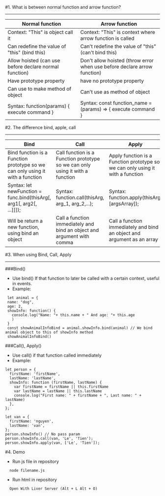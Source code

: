 #1. What is between normal function and arrow function?

---

| Normal function                                        | Arrow function                                                           |
| ------------------------------------------------------ | ------------------------------------------------------------------------ |
| Context: "This" is object call it                      | Context: "This" is context where arrow function is called                |
| Can redefine the value of "this" (bind this)           | Can't redefine the value of "this" (can't bind this)                     |
| Allow hoisted (can use before declare normal function) | Don't allow hoisted (throw error when use before declare arrow function) |
| Have prototype property                                | have no prototype property                                               |
| Can use to make method of object                       | Can't use as method of object                                            |
| Syntax: function(params) { execute command }           | Syntax: const function_name = (params) => { execute command }            |

#2. The difference bind, apple, call

---

| Bind                                                                          | Call                                                                          | Apply                                                                          |
| ----------------------------------------------------------------------------- | ----------------------------------------------------------------------------- | ------------------------------------------------------------------------------ |
| Bind function is a Function prototype so we can only using it with a function | Call function is a Function prototype so we can only using it with a function | Apply function is a Function prototype so we can only using it with a function |
| Syntax: let newFunction = func.bind(thisArg[, arg1[, arg2[, ...]]]);          | Syntax: function.call(thisArg, arg_1, arg_2,...);                             | Syntax: function.apply(thisArg, [argsArray]);                                  |
| Will be return a new function, using bind an object                           | Call a function immediately and bind an object and argument with comma        | Call a function immediately and bind an object and argument as an array        |

#3. When using Bind, Call, Apply

---

###Bind()

- Use bind() If that function to later be called with a certain context, useful in events.
- Example:

```
 let animal = {
 name: "dog",
 age: 2,
 showInfo: function() {
   console.log("Name: "+ this.name + " And age: "+ this.age
   )
 }
 const showAnimalInfoBind = animal.showInfo.bind(animal) // We bind animal object to this of showInfo method
 showAnimalInfoBind()
```

###Call(), Apply()

- Use call() if that function called immediately
- Example:

```
let person = {
  firstName: 'firstName',
  lastName: 'lastName',
  showInfo: function (firstName, lastName) {
    var firstName = firstName || this.firstName
    var lastName = lastName || this.lastName
    console.log("First name: " + firstName + ", Last name: " + lastName)
  },
};

let van = {
  firstName: 'nguyen',
  lastName: 'van',
};
person.showInfo() // No pass param
person.showInfo.call(van, 'Le', 'Tien');
person.showInfo.apply(van, ['Le', 'Tien']);
```

#4. Demo
* Run js file in repository
```
  node filename.js
```
* Run html in repository
```
  Open With Liver Server (Alt + L Alt + O)
```
